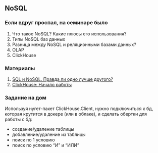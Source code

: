 ## NoSQL

### Если вдруг проспал, на семинаре было
1. Что такое NoSQL? Какие плюсы его использования?
2. Типы NoSQL баз данных
3. Разница между NoSQL и реляционными базами данных?
4. OLAP
5. ClickHouse

### Материалы
1. [SQL и NoSQL. Правда ли одно лучше другого?](https://habr.com/ru/companies/wunderfund/articles/691178/)
2. [ClickHouse: Начало работы](https://clickhouse.com/docs/ru/getting-started)

### Задание на дом
Используя нугет-пакет ClickHouse.Client, нужно подключиться к бд, которая крутится в докере (или в облаке), и сделать обертки для работы с бд:
- создание/удаление таблицы
- добавление/удаление из таблицы
- поиск по 1 условию
- поиск по условию “И” и “ИЛИ”

